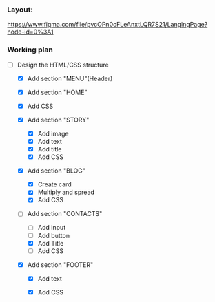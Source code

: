 ### Layout: 
https://www.figma.com/file/pvcOPn0cFLeAnxtLQR7S21/LangingPage?node-id=0%3A1

### Working plan

- [ ] Design the HTML/CSS structure
    - [x] Add section "MENU"(Header)
    - [x] Add section "HOME"
    - [x] Add CSS
  
    - [x] Add section "STORY"
      - [x] Add image
      - [x] Add text
      - [x] Add title
      - [x] Add CSS
      
    - [x] Add section "BLOG"
      - [x] Create card
      - [x] Multiply and spread
      - [x] Add CSS
      
    - [ ] Add section "CONTACTS"
      - [ ] Add input
      - [ ] Add button
      - [x] Add Title
      - [ ] Add CSS
      
    - [x] Add section "FOOTER"
      - [x] Add text
      - [x] Add CSS

